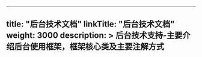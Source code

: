 
---
title: "后台技术文档"
linkTitle: "后台技术文档"
weight: 3000
description: >
  后台技术支持-主要介绍后台使用框架，框架核心类及主要注解方式
---

